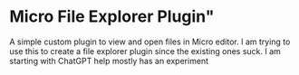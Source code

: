 # Micro File Explorer Plugin" 
A simple custom plugin to view and open files in Micro editor.
I am trying to use this to create a file explorer plugin since the existing ones suck.
I am starting with ChatGPT help mostly has an experiment
